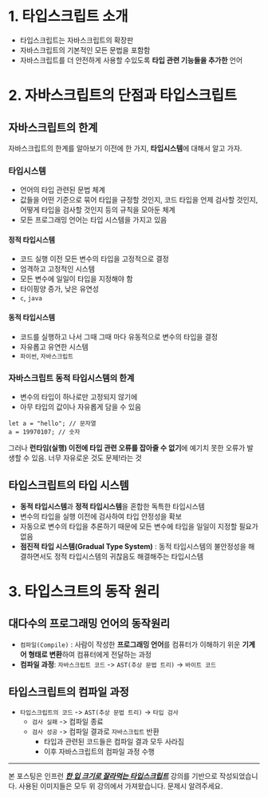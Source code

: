 # 1. 타입스크립트 소개

- 타입스크립트는 자바스크립트의 확장판
- 자바스크립트의 기본적인 모든 문법을 포함함
- 자바스크립트를 더 안전하게 사용할 수있도록 **타입 관련 기능들을 추가한** 언어

# 2. 자바스크립트의 단점과 타입스크립트

## 자바스크립트의 한계

자바스크립트의 한계를 알아보기 이전에 한 가지, **타입시스템**에 대해서 알고 가자.

### 타입시스템

- 언어의 타입 관련된 문법 체계
- 값들을 어떤 기준으로 묶어 타입을 규정할 것인지, 코드 타입을 언제 검사할 것인지, 어떻게 타입을 검사할 것인지 등의 규칙을 모아둔 체계
- 모든 프로그래밍 언어는 타입 시스템을 가지고 있음

#### 정적 타입시스템

- 코드 실행 이전 모든 변수의 타입을 고정적으로 결정
- 엄격하고 고정적인 시스템
- 모든 변수에 일일이 타입을 지정해야 함
- 타이핑양 증가, 낮은 유연성
- `c`, `java`

#### 동적 타입시스템

- 코드를 실행하고 나서 그때 그때 마다 유동적으로 변수의 타입을 결정
- 자유롭고 유연한 시스템
- `파이썬`, `자바스크립트`

### 자바스크립트 동적 타입시스템의 한계

- 변수의 타입이 하나로만 고정되지 않기에
- 아무 타입의 값이나 자유롭게 담을 수 있음

```
let a = "hello"; // 문자열
a = 19970107; // 숫자
```

그러나 **런타임(실행) 이전에 타입 관련 오류를 잡아줄 수 없기**에 예기치 못한 오류가 발생할 수 있음. 너무 자유로운 것도 문제!라는 것

## 타입스크립트의 타입 시스템

- **동적 타입시스템**과 **정적 타입시스템**을 혼합한 독특한 타입시스템
- 변수의 타입을 실행 이전에 검사하여 타입 안정성을 확보
- 자동으로 변수의 타입을 추론하기 때문에 모든 변수에 타입을 일일이 지정할 필요가 없음
- **점진적 타입 시스템(Gradual Type System)** : 동적 타입시스템의 불안정성을 해결하면서도 정적 타입시스템의 귀찮음도 해결해주는 타입시스템

# 3. 타입스크트의 동작 원리

## 대다수의 프로그래밍 언어의 동작원리

- `컴파일(Compile)` : 사람이 작성한 **프로그래밍 언어**를 컴퓨터가 이해하기 위운 **기계어 형태로 변환**하여 컴퓨터에게 전달하는 과정
- **컴파일 과정**: `자바스크립트 코드` -> `AST(추상 문법 트리)` -> `바이트 코드`

## 타입스크립트의 컴파일 과정

- `타입스크립트의 코드` -> `AST(추상 문법 트리)` -> `타입 검사`
  - `검사 실패` -> 컴파일 종료
  - `검사 성공` -> 컴파일 결과로 `자바스크립트` 반환
    - 타입과 관련된 코드들은 컴파일 결과 모두 사라짐
    - 이후 자바스크립트의 컴파일 과정 수행

---

본 포스팅은 인프런 **_[한 입 크기로 잘라먹는 타입스크립트](https://www.inflearn.com/course/%ED%95%9C%EC%9E%85-%ED%81%AC%EA%B8%B0-%ED%83%80%EC%9E%85%EC%8A%A4%ED%81%AC%EB%A6%BD%ED%8A%B8)_** 강의를 기반으로 작성되었습니다. 사용된 이미지들은 모두 위 강의에서 가져왔습니다. 문제시 알려주세요.
